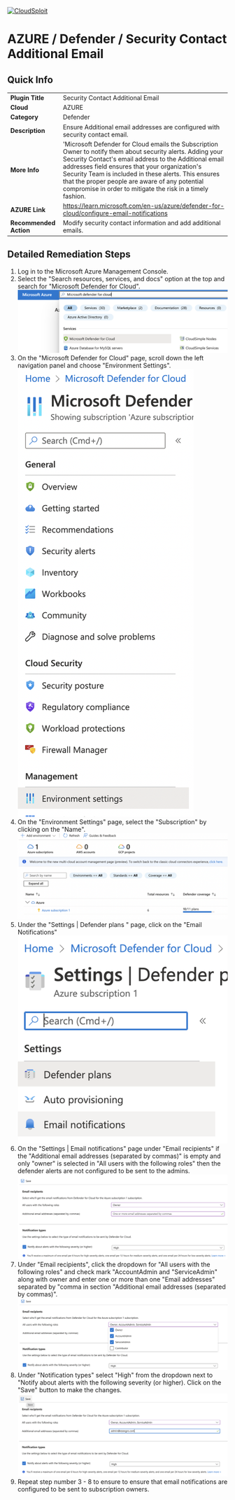 [![CloudSploit](https://cloudsploit.com/img/logo-new-big-text-100.png "CloudSploit")](https://cloudsploit.com)

# AZURE / Defender / Security Contact Additional Email

## Quick Info

| |                                                                                                                                                                           |
|-|---------------------------------------------------------------------------------------------------------------------------------------------------------------------------|
| **Plugin Title** | Security Contact Additional Email                                                                                                                                               |
| **Cloud** | AZURE                                                                                                                                                                     |
| **Category** | Defender                                                                                                                                                                  |
| **Description** | Ensure Additional email addresses are configured with security contact email.                                                                                                            |
| **More Info** | 'Microsoft Defender for Cloud emails the Subscription Owner to notify them about security alerts. Adding your Security Contact's email address to the Additional email addresses field ensures that your organization's Security Team is included in these alerts. This ensures that the proper people are aware of any potential compromise in order to mitigate the risk in a timely fashion.                                            |
| **AZURE Link** | https://learn.microsoft.com/en-us/azure/defender-for-cloud/configure-email-notifications                                                                                 |
| **Recommended Action** | Modify security contact information and add additional emails. |

## Detailed Remediation Steps


1. Log in to the Microsoft Azure Management Console.
2. Select the "Search resources, services, and docs" option at the top and search for "Microsoft Defender for Cloud". </br> <img src="/resources/azure/defender/security-contacts-additional-email/step2.png"/>
3. On the "Microsoft Defender for Cloud" page, scroll down the left navigation panel and choose "Environment Settings".</br> <img src="/resources/azure/defender/security-contacts-additional-email/step3.png"/>
4. On the "Environment Settings" page, select the "Subscription" by clicking on the "Name".</br> <img src="/resources/azure/defender/security-contacts-additional-email/step4.png"/>
5. Under the "Settings | Defender plans " page, click on the "Email Notifications"</br> <img src="/resources/azure/defender/security-contacts-additional-email/step5.png"/>
6. On the "Settings | Email notifications" page under "Email recipients" if the "Additional email addresses (separated by commas)" is empty and only "owner" is selected in "All users with the following roles" then the defender alerts are not configured to be sent to the admins.</br> <img src="/resources/azure/defender/security-contacts-additional-email/step6.png"/>
7. Under "Email recipients", click the dropdown for "All users with the following roles" and check mark "AccountAdmin and "ServiceAdmin" along with owner and enter one or more than one "Email addresses" separated by "comma in section "Additional email addresses (separated by commas)".</br> <img src="/resources/azure/defender/security-contacts-additional-email/step7.png"/>
8. Under "Notification types" select "High" from the dropdown next to "Notify about alerts with the following severity (or higher). Click on the "Save" button to make the changes.</br> <img src="/resources/azure/defender/security-contacts-additional-email/step8.png"/>
9. Repeat step number 3 - 8 to ensure to ensure that email notifications are configured to be sent to subscription owners.</br>
